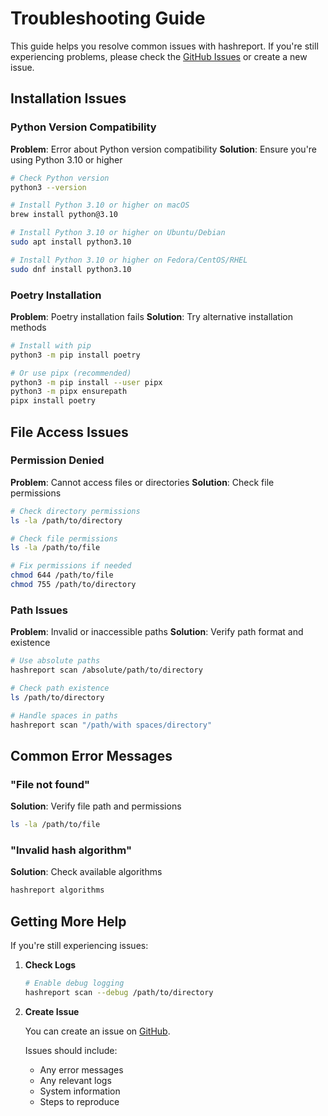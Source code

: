 # **Troubleshooting Guide**

This guide helps you resolve common issues with hashreport. If you're still experiencing problems, please check the [GitHub Issues](https://github.com/madebyjake/hashreport/issues) or create a new issue.

## **Installation Issues**

### **Python Version Compatibility**

**Problem**: Error about Python version compatibility
**Solution**: Ensure you're using Python 3.10 or higher

```bash
# Check Python version
python3 --version

# Install Python 3.10 or higher on macOS
brew install python@3.10

# Install Python 3.10 or higher on Ubuntu/Debian
sudo apt install python3.10

# Install Python 3.10 or higher on Fedora/CentOS/RHEL
sudo dnf install python3.10
```

### **Poetry Installation**

**Problem**: Poetry installation fails
**Solution**: Try alternative installation methods

```bash
# Install with pip
python3 -m pip install poetry

# Or use pipx (recommended)
python3 -m pip install --user pipx
python3 -m pipx ensurepath
pipx install poetry
```

## **File Access Issues**

### **Permission Denied**

**Problem**: Cannot access files or directories
**Solution**: Check file permissions

```bash
# Check directory permissions
ls -la /path/to/directory

# Check file permissions
ls -la /path/to/file

# Fix permissions if needed
chmod 644 /path/to/file
chmod 755 /path/to/directory
```

### **Path Issues**

**Problem**: Invalid or inaccessible paths
**Solution**: Verify path format and existence

```bash
# Use absolute paths
hashreport scan /absolute/path/to/directory

# Check path existence
ls /path/to/directory

# Handle spaces in paths
hashreport scan "/path/with spaces/directory"
```

## **Common Error Messages**

### **"File not found"**

**Solution**: Verify file path and permissions
```bash
ls -la /path/to/file
```

### **"Invalid hash algorithm"**

**Solution**: Check available algorithms
```bash
hashreport algorithms
```

## **Getting More Help**

If you're still experiencing issues:

1. **Check Logs**
   ```bash
   # Enable debug logging
   hashreport scan --debug /path/to/directory
   ```

2. **Create Issue**

    You can create an issue on [GitHub](https://github.com/madebyjake/hashreport/issues).

    Issues should include:

    - Any error messages
    - Any relevant logs
    - System information
    - Steps to reproduce
